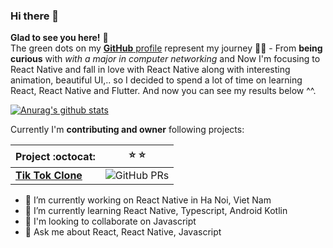 ### Hi there 👋
**Glad to see you here!** :star_struck: <br> The green dots on my [**GitHub** profile](https://github.com/tunm1228?tab=repositories) represent my journey :running_man: - From **being curious** with *with a major in computer networking* and Now I'm focusing to React Native and fall in love with React Native along with interesting animation, beautiful UI,.. so I decided to spend a lot of time on learning React, React Native and Flutter. And now you can see my results below ^^.

[![Anurag's github stats](https://github-readme-stats.vercel.app/api?username=tunm1228&show_icons=true&theme=transparent)](https://github.com/anuraghazra/github-readme-stats)


Currently I'm **contributing and owner** following projects:

|      Project :octocat:   |    :star: :star: |
|-------------|----------|
| [**Tik Tok Clone**](https://github.com/tunm1228/react-native-play-video-flatlist) | ![GitHub PRs](https://img.shields.io/github/stars/tunm1228/react-native-play-video-flatlist?style=flat&logo=github)
<!-- <sup>**[Click here](https://github.com/iamvucms/jobtweets/blob/master/PROJECTS.md)** *to view my other projects.</sup>* -->

- 🔭 I’m currently working on React Native in Ha Noi, Viet Nam
- 🌱 I’m currently learning React Native, Typescript, Android Kotlin
- 👯 I'm looking to collaborate on Javascript
- 💬 Ask me about React, React Native, Javascript
<!-- - 😄 Pronouns: ... -->
<!--
GitHub profile.

Here are some ideas to get you started:

- 🔭 I’m currently working on ...
- 🌱 I’m currently learning ...
- 👯 I’m looking to collaborate on ...
- 🤔 I’m looking for help with ...
- 💬 Ask me about ...
- 📫 How to reach me: ...
- 😄 Pronouns: ...
- ⚡ Fun fact: ...
-->
